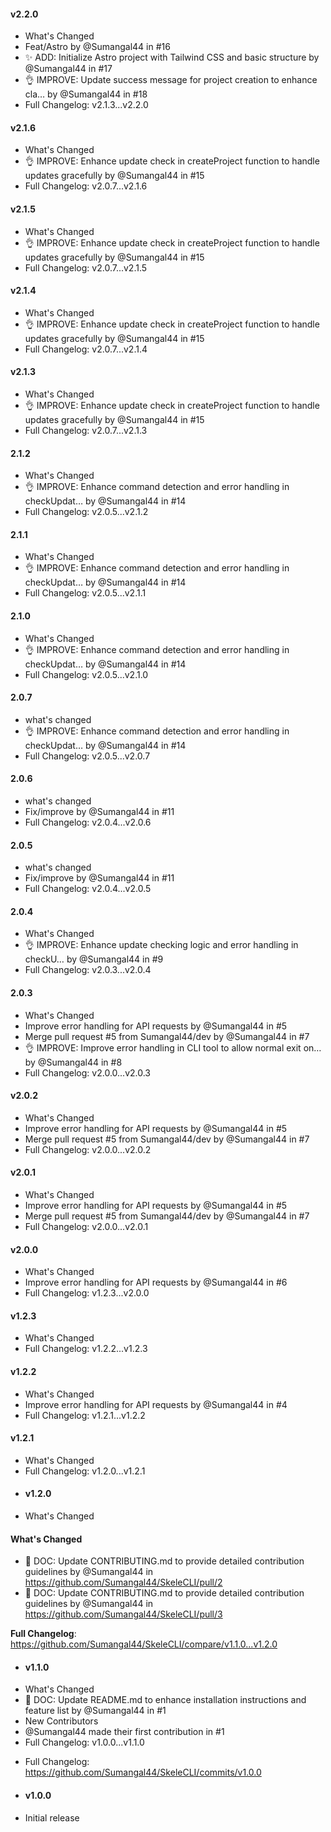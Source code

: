 #### v2.2.0
- What's Changed
- Feat/Astro by @Sumangal44 in #16
- ✨ ADD: Initialize Astro project with Tailwind CSS and basic structure by @Sumangal44 in #17
- 👌 IMPROVE: Update success message for project creation to enhance cla… by @Sumangal44 in #18
- Full Changelog: v2.1.3...v2.2.0
#### v2.1.6
- What's Changed
- 👌 IMPROVE: Enhance update check in createProject function to handle updates gracefully by @Sumangal44 in #15
- Full Changelog: v2.0.7...v2.1.6
#### v2.1.5
- What's Changed
- 👌 IMPROVE: Enhance update check in createProject function to handle updates gracefully by @Sumangal44 in #15
- Full Changelog: v2.0.7...v2.1.5

#### v2.1.4
- What's Changed
- 👌 IMPROVE: Enhance update check in createProject function to handle updates gracefully by @Sumangal44 in #15
- Full Changelog: v2.0.7...v2.1.4
#### v2.1.3
- What's Changed
- 👌 IMPROVE: Enhance update check in createProject function to handle updates gracefully by @Sumangal44 in #15
- Full Changelog: v2.0.7...v2.1.3
#### 2.1.2	
- What's Changed
- 👌 IMPROVE: Enhance command detection and error handling in checkUpdat… by @Sumangal44 in #14
- Full Changelog: v2.0.5...v2.1.2
#### 2.1.1	
- What's Changed
- 👌 IMPROVE: Enhance command detection and error handling in checkUpdat… by @Sumangal44 in #14
- Full Changelog: v2.0.5...v2.1.1
#### 2.1.0	
- What's Changed
- 👌 IMPROVE: Enhance command detection and error handling in checkUpdat… by @Sumangal44 in #14
- Full Changelog: v2.0.5...v2.1.0
#### 2.0.7
- what's changed
- 👌 IMPROVE: Enhance command detection and error handling in checkUpdat… by @Sumangal44 in #14
- Full Changelog: v2.0.5...v2.0.7
#### 2.0.6	
- what's changed
- Fix/improve by @Sumangal44 in #11
- Full Changelog: v2.0.4...v2.0.6
#### 2.0.5	
- what's changed 
- Fix/improve by @Sumangal44 in #11
- Full Changelog: v2.0.4...v2.0.5
#### 2.0.4
- What's Changed	
- 👌 IMPROVE: Enhance update checking logic and error handling in checkU… by @Sumangal44 in #9
- Full Changelog: v2.0.3...v2.0.4
#### 2.0.3
- What's Changed
- Improve error handling for API requests by @Sumangal44 in #5
- Merge pull request #5 from Sumangal44/dev by @Sumangal44 in #7
- 👌 IMPROVE: Improve error handling in CLI tool to allow normal exit on… by @Sumangal44 in #8
- Full Changelog: v2.0.0...v2.0.3

#### v2.0.2
- What's Changed
- Improve error handling for API requests by @Sumangal44 in #5
- Merge pull request #5 from Sumangal44/dev by @Sumangal44 in #7
- Full Changelog: v2.0.0...v2.0.2
#### v2.0.1
- What's Changed
- Improve error handling for API requests by @Sumangal44 in #5
- Merge pull request #5 from Sumangal44/dev by @Sumangal44 in #7
- Full Changelog: v2.0.0...v2.0.1
#### v2.0.0
- What's Changed
- Improve error handling for API requests by @Sumangal44 in #6
- Full Changelog: v1.2.3...v2.0.0
#### v1.2.3
- What's Changed
- Full Changelog: v1.2.2...v1.2.3
#### v1.2.2
- What's Changed
- Improve error handling for API requests by @Sumangal44 in #4
- Full Changelog: v1.2.1...v1.2.2

#### v1.2.1
- What's Changed
- Full Changelog: v1.2.0...v1.2.1 
+ #### v1.2.0
- What's Changed
#### What's Changed
* 📖 DOC: Update CONTRIBUTING.md to provide detailed contribution guidelines by @Sumangal44 in https://github.com/Sumangal44/SkeleCLI/pull/2
* 📖 DOC: Update CONTRIBUTING.md to provide detailed contribution guidelines by @Sumangal44 in https://github.com/Sumangal44/SkeleCLI/pull/3

**Full Changelog**: https://github.com/Sumangal44/SkeleCLI/compare/v1.1.0...v1.2.0
+ #### v1.1.0
- What's Changed
- 📖 DOC: Update README.md to enhance installation instructions and feature list by @Sumangal44 in #1
- New Contributors
- @Sumangal44 made their first contribution in #1
- Full Changelog: v1.0.0...v1.1.0
+   Full Changelog: https://github.com/Sumangal44/SkeleCLI/commits/v1.0.0
- #### v1.0.0
- Initial release
